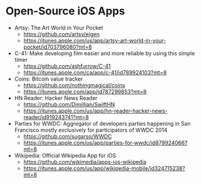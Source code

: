 # Open-Source iOS Apps

- Artsy: The Art World in Your Pocket
  - https://github.com/artsy/eigen
  - https://itunes.apple.com/us/app/artsy-art-world-in-your-pocket/id703796080?mt=8
- C-41: Make developing film easier and more reliable by using this simple timer
  - https://github.com/ashfurrow/C-41
  - https://itunes.apple.com/ca/app/c-41/id789924103?mt=8
- Coins: Bitcoin value tracker
  - https://github.com/nothingmagical/coins
  - https://itunes.apple.com/app/id787299853?mt=8
- HN Reader: Hacker News Reader
  - https://github.com/Dimillian/SwiftHN
  - https://itunes.apple.com/us/app/hn-reader-hacker-news-reader/id919243741?mt=8
- Parties for WWDC: Aggregator of developers parties happening in San Francisco mostly exclusively for participators of WWDC 2014
  - https://github.com/sugarso/WWDC
  - https://itunes.apple.com/us/app/parties-for-wwdc/id879924066?mt=8
- Wikipedia: Official Wikipedia App for iOS
  - https://github.com/wikimedia/apps-ios-wikipedia
  - https://itunes.apple.com/us/app/wikipedia-mobile/id324715238?mt=8
